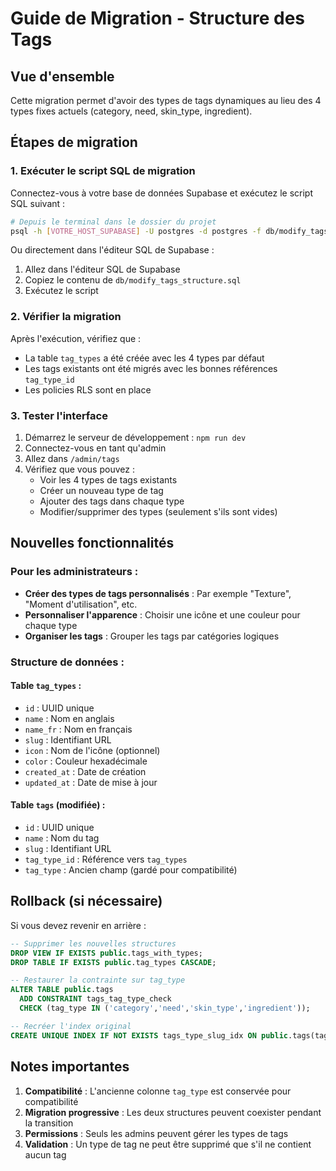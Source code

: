 # Guide de Migration - Structure des Tags

## Vue d'ensemble

Cette migration permet d'avoir des types de tags dynamiques au lieu des 4 types fixes actuels (category, need, skin_type, ingredient).

## Étapes de migration

### 1. Exécuter le script SQL de migration

Connectez-vous à votre base de données Supabase et exécutez le script SQL suivant :

```bash
# Depuis le terminal dans le dossier du projet
psql -h [VOTRE_HOST_SUPABASE] -U postgres -d postgres -f db/modify_tags_structure.sql
```

Ou directement dans l'éditeur SQL de Supabase :
1. Allez dans l'éditeur SQL de Supabase
2. Copiez le contenu de `db/modify_tags_structure.sql`
3. Exécutez le script

### 2. Vérifier la migration

Après l'exécution, vérifiez que :
- La table `tag_types` a été créée avec les 4 types par défaut
- Les tags existants ont été migrés avec les bonnes références `tag_type_id`
- Les policies RLS sont en place

### 3. Tester l'interface

1. Démarrez le serveur de développement : `npm run dev`
2. Connectez-vous en tant qu'admin
3. Allez dans `/admin/tags`
4. Vérifiez que vous pouvez :
   - Voir les 4 types de tags existants
   - Créer un nouveau type de tag
   - Ajouter des tags dans chaque type
   - Modifier/supprimer des types (seulement s'ils sont vides)

## Nouvelles fonctionnalités

### Pour les administrateurs :
- **Créer des types de tags personnalisés** : Par exemple "Texture", "Moment d'utilisation", etc.
- **Personnaliser l'apparence** : Choisir une icône et une couleur pour chaque type
- **Organiser les tags** : Grouper les tags par catégories logiques

### Structure de données :

#### Table `tag_types` :
- `id` : UUID unique
- `name` : Nom en anglais
- `name_fr` : Nom en français
- `slug` : Identifiant URL
- `icon` : Nom de l'icône (optionnel)
- `color` : Couleur hexadécimale
- `created_at` : Date de création
- `updated_at` : Date de mise à jour

#### Table `tags` (modifiée) :
- `id` : UUID unique
- `name` : Nom du tag
- `slug` : Identifiant URL
- `tag_type_id` : Référence vers `tag_types`
- `tag_type` : Ancien champ (gardé pour compatibilité)

## Rollback (si nécessaire)

Si vous devez revenir en arrière :

```sql
-- Supprimer les nouvelles structures
DROP VIEW IF EXISTS public.tags_with_types;
DROP TABLE IF EXISTS public.tag_types CASCADE;

-- Restaurer la contrainte sur tag_type
ALTER TABLE public.tags 
  ADD CONSTRAINT tags_tag_type_check 
  CHECK (tag_type IN ('category','need','skin_type','ingredient'));

-- Recréer l'index original
CREATE UNIQUE INDEX IF NOT EXISTS tags_type_slug_idx ON public.tags(tag_type, slug);
```

## Notes importantes

1. **Compatibilité** : L'ancienne colonne `tag_type` est conservée pour compatibilité
2. **Migration progressive** : Les deux structures peuvent coexister pendant la transition
3. **Permissions** : Seuls les admins peuvent gérer les types de tags
4. **Validation** : Un type de tag ne peut être supprimé que s'il ne contient aucun tag 